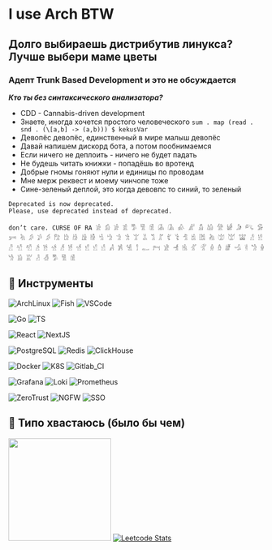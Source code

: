 # I use Arch BTW

## Долго выбираешь дистрибутив линукса? Лучше выбери маме цветы

### Адепт Trunk Based Development и это не обсуждается

**_Кто ты без синтаксического анализатора?_**

- CDD - Cannabis-driven development
- Знаете, иногда хочется простого человеческого `sum . map (read . snd . (\[a,b] -> (a,b))) $ kekusVar`
- Девопёс девопёс, единственный в мире малыш девопёс
- Давай напишем дискорд бота, а потом пообнимаемся
- Если ничего не деплоить - ничего не будет падать
- Не будешь читать книжки - попадёшь во вротенд
- Добрые гномы гоняют нули и единицы по проводам
- Мне мерж реквест и моему чинчопе тоже
- Сине-зеленый деплой, это когда девовпс то синий, то зеленый


```
Deprecated is now deprecated. 
Please, use deprecated instead of deprecated.
```

```
don’t care. CURSE OF RA 𓀀 𓀁 𓀂 𓀃 𓀄 𓀅 𓀆 𓀇 𓀈 𓀉 𓀊 𓀋 𓀌 𓀍 𓀎 𓀏 𓀐 𓀑 𓀒 𓀓 𓀔 𓀕 𓀖 𓀗 𓀘 𓀙 𓀚 𓀛 𓀜 𓀝 𓀞 𓀟 𓀠 𓀡 𓀢 𓀣 𓀤 𓀥 𓀦 𓀧 𓀨 𓀩 𓀪 𓀫 𓀬 𓀭 𓀮 𓀯 𓀰 𓀱 𓀲 𓀳 𓀴 𓀵 𓀶 𓀷 𓀸 𓀹 𓀺 𓀻 𓀼 𓀽 𓀾 𓀿 𓁀 𓁁 𓁂 𓁃 𓁄 𓁅 𓁆 𓁇 𓁈 𓁉 𓁊 𓁋 𓁌 𓁍 𓁎 𓁏 𓁐 𓁑 𓀄 𓀅 𓀆
```

## 🔧 Инструменты

![ArchLinux](https://img.shields.io/badge/OS-Arch_Linux-informational?style=for-the-badge&logo=archlinux&logoColor=BD93F9&color=f2e9c2&labelColor=282A36)
![Fish](https://img.shields.io/badge/Shell-Fish-informational?style=for-the-badge&logo=gnu-bash&logoColor=BD93F9&color=f2e9c2&labelColor=282A36)
![VSCode](https://img.shields.io/badge/Editor-VSCode-informational?style=for-the-badge&logo=codeium&logoColor=BD93F9&color=f2e9c2&labelColor=282A36)

![Go](https://img.shields.io/badge/Lang-Go-informational?style=for-the-badge&logo=go&logoColor=BD93F9&color=f2e9c2&labelColor=282A36)
![TS](https://img.shields.io/badge/Lang-TypeScript-informational?style=for-the-badge&logo=typescript&logoColor=BD93F9&color=f2e9c2&labelColor=282A36)

![React](https://img.shields.io/badge/UI-React-informational?style=for-the-badge&logo=React&logoColor=BD93F9&color=f2e9c2&labelColor=282A36)
![NextJS](https://img.shields.io/badge/UI-NextJS-informational?style=for-the-badge&logo=nextdotjs&logoColor=BD93F9&color=f2e9c2&labelColor=282A36)

![PostgreSQL](https://img.shields.io/badge/Data-PostgreSQL-informational?style=for-the-badge&logo=postgresql&logoColor=BD93F9&color=f2e9c2&labelColor=282A36)
![Redis](https://img.shields.io/badge/Data-Redis-informational?style=for-the-badge&logo=redis&logoColor=BD93F9&color=f2e9c2&labelColor=282A36)
![ClickHouse](https://img.shields.io/badge/Data-ClichHouse-informational?style=for-the-badge&logo=clickhouse&logoColor=BD93F9&color=f2e9c2&labelColor=282A36)

![Docker](https://img.shields.io/badge/OPS-Docker-informational?style=for-the-badge&logo=docker&logoColor=BD93F9&color=f2e9c2&labelColor=282A36)
![K8S](https://img.shields.io/badge/OPS-Kubernetes-informational?style=for-the-badge&logo=kubernetes&logoColor=BD93F9&color=f2e9c2&labelColor=282A36)
![Gitlab_CI](https://img.shields.io/badge/OPS-Gitlab_CI-informational?style=for-the-badge&logo=gitlab&logoColor=BD93F9&color=f2e9c2&labelColor=282A36)

![Grafana](https://img.shields.io/badge/SRE-Grafana-informational?style=for-the-badge&logo=grafana&logoColor=BD93F9&color=f2e9c2&labelColor=282A36)
![Loki](https://img.shields.io/badge/SRE-Loki-informational?style=for-the-badge&logo=logstash&logoColor=BD93F9&color=f2e9c2&labelColor=282A36)
![Prometheus](https://img.shields.io/badge/SRE-Prometheus-informational?style=for-the-badge&logo=prometheus&logoColor=BD93F9&color=f2e9c2&labelColor=282A36)

![ZeroTrust](https://img.shields.io/badge/Sec-ZeroTrust-informational?style=for-the-badge&logo=securityscorecard&logoColor=BD93F9&color=f2e9c2&labelColor=282A36)
![NGFW](https://img.shields.io/badge/Sec-NGFW-informational?style=for-the-badge&logo=pfsense&logoColor=BD93F9&color=f2e9c2&labelColor=282A36)
![SSO](https://img.shields.io/badge/Sec-SSO-informational?style=for-the-badge&logo=authentik&logoColor=BD93F9&color=f2e9c2&labelColor=282A36)

## 👀 Типо хвастаюсь (было бы чем)

<img height="202px" src="https://github-readme-stats.vercel.app/api/top-langs/?username=arsolitt&hide=html&hide_title=true&hide_border=true&layout=compact&langs_count=8&exclude_repo=,Redventures-Movie-Quotes&theme=dark&text_color=010101&bg_color=fff9dd&show_icons=true"/> [![Leetcode Stats](https://leetcard.jacoblin.cool/Arsolitt?border=0&radius=5&theme=forest)](https://leetcode.com/Arsolitt)
